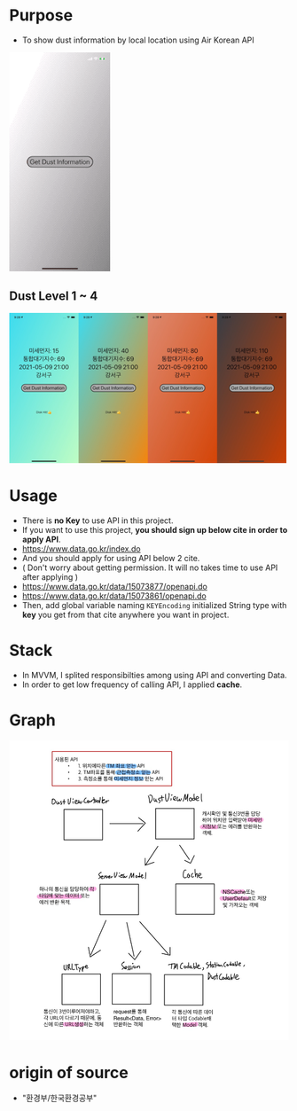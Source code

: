 
# Purpose 
- To show dust information by local location using Air Korean API 

![dust_gif](source/dustgif.gif)

## Dust Level 1 ~ 4 
![dustLevel](source/dustLevel.png)

# Usage 
- There is **no Key** to use API in this project. 
- If you want to use this project, **you should sign up below cite in order to apply API**.
- https://www.data.go.kr/index.do
- And you should apply for using API below 2 cite. 
- ( Don't worry about getting permission. It will no takes time to use API after applying )
- https://www.data.go.kr/data/15073877/openapi.do 
- https://www.data.go.kr/data/15073861/openapi.do
- Then, add global variable naming `KEYEncoding` initialized String type with **key** you get from that cite anywhere you want in project.

# Stack 
- In MVVM, I splited responsibilties among using API and converting Data. 
- In order to get low frequency of calling API, I applied **cache**.

# Graph 
![dustGraph](source/dustGraph.png)

# origin of source
-  "환경부/한국환경공부"
